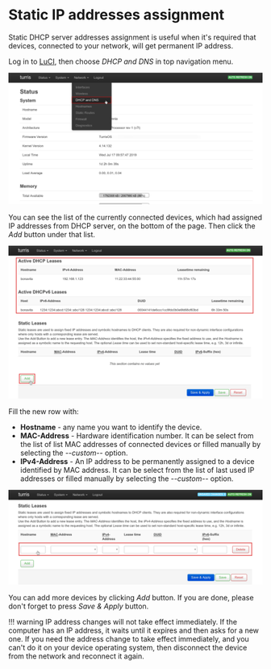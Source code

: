 # Static IP addresses assignment

Static DHCP server addresses assignment is useful when it's required that devices, connected to your network, will get 
permanent IP address.

Log in to [LuCI](../luci), then choose *DHCP and DNS* in top navigation menu.

![Screenshot 1](screenshot_1.png)

You can see the list of the currently connected devices, which had assigned IP addresses from DHCP server, on the bottom
of the page. Then click the *Add* button under that list.

![Screenshot 1](screenshot_2.png)

Fill the new row with:

 * **Hostname** - any name you want to identify the device.
 * **MAC-Address** - Hardware identification number. It can be select from the list of list MAC addresses of connected
devices or filled manually by selecting the *\-\-custom\-\-* option.
 * **IPv4-Address** - An IP address to be permanently assigned to a device identified by MAC address. It can be select
from the list of last used IP addresses or filled manually by selecting the *\-\-custom\-\-* option.

![Screenshot 1](screenshot_3.png)

You can add more devices by clicking *Add* button. If you are done, please don't forget to press *Save & Apply* button.

!!! warning
    IP address changes will not take effect immediately. If the computer has an IP address, it waits until it expires
    and then asks for a new one. If you need the address change to take effect immediately, and you can't do it on your
    device operating system, then disconnect the device from the network and reconnect it again.
